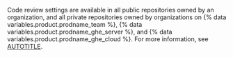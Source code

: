 Code review settings are available in all public repositories owned by an organization, and all private repositories owned by organizations on {% data variables.product.prodname_team %}, {% data variables.product.prodname_ghe_server %}, and {% data variables.product.prodname_ghe_cloud %}. For more information, see [AUTOTITLE](/get-started/learning-about-github/githubs-plans).
